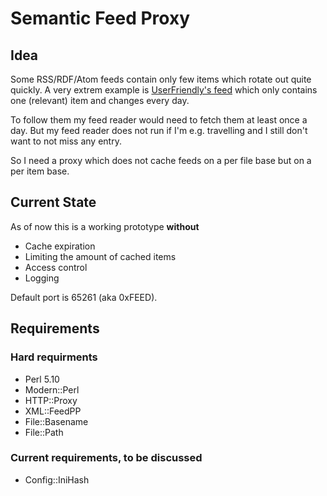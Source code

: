 Semantic Feed Proxy
===================

Idea
----

Some RSS/RDF/Atom feeds contain only few items which rotate out quite
quickly. A very extrem example is
[UserFriendly's feed](http://www.userfriendly.org/rss/uf.rss) which
only contains one (relevant) item and changes every day.

To follow them my feed reader would need to fetch them at
least once a day. But my feed reader does not run if I'm
e.g. travelling and I still don't want to not miss any entry.

So I need a proxy which does not cache feeds on a per file base but on
a per item base.

Current State
-------------

As of now this is a working prototype **without**

* Cache expiration
* Limiting the amount of cached items
* Access control
* Logging

Default port is 65261 (aka 0xFEED).

Requirements
------------

### Hard requirments

* Perl 5.10
* Modern::Perl
* HTTP::Proxy
* XML::FeedPP
* File::Basename
* File::Path

### Current requirements, to be discussed

* Config::IniHash
